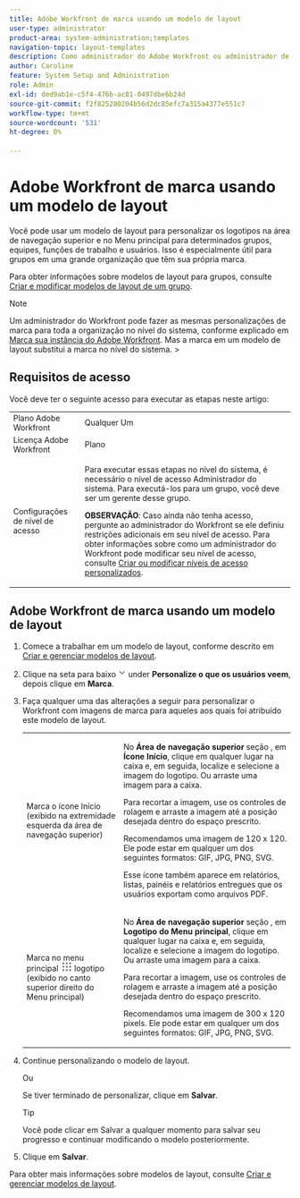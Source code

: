 ```yaml
---
title: Adobe Workfront de marca usando um modelo de layout
user-type: administrator
product-area: system-administration;templates
navigation-topic: layout-templates
description: Como administrador do Adobe Workfront ou administrador de grupo, você pode usar um modelo de layout para personalizar os logotipos na área de navegação superior e no Menu principal para determinados grupos, equipes, funções de trabalho e usuários. Isso é especialmente útil para grupos em uma grande organização que têm sua própria marca.
author: Caroline
feature: System Setup and Administration
role: Admin
exl-id: ded9ab1e-c5f4-476b-ac81-0497dbe6b24d
source-git-commit: f2f825280204b56d2dc85efc7a315a4377e551c7
workflow-type: tm+mt
source-wordcount: '531'
ht-degree: 0%

---
```


# Adobe Workfront de marca usando um modelo de layout

Você pode usar um modelo de layout para personalizar os logotipos na área de navegação superior e no Menu principal para determinados grupos, equipes, funções de trabalho e usuários. Isso é especialmente útil para grupos em uma grande organização que têm sua própria marca.

Para obter informações sobre modelos de layout para grupos, consulte [Criar e modificar modelos de layout de um grupo](../../../administration-and-setup/manage-groups/work-with-group-objects/create-and-modify-a-groups-layout-templates.md).

>[!NOTE]
>
>Um administrador do Workfront pode fazer as mesmas personalizações de marca para toda a organização no nível do sistema, conforme explicado em [Marca sua instância do Adobe Workfront](../../../administration-and-setup/customize-workfront/brand-workfront/brand-your-workfront-instance.md). Mas a marca em um modelo de layout substitui a marca no nível do sistema. >
><!--
>Maybe add a section about deleting these 2 settings to revert to default branding?
>-->


## Requisitos de acesso

Você deve ter o seguinte acesso para executar as etapas neste artigo:

<table style="table-layout:auto"> 
 <col> 
 <col> 
 <tbody> 
  <tr> 
   <td role="rowheader">Plano Adobe Workfront</td> 
   <td>Qualquer Um</td> 
  </tr> 
  <tr> 
   <td role="rowheader">Licença Adobe Workfront</td> 
   <td>Plano</td> 
  </tr> 
  <tr> 
   <td role="rowheader">Configurações de nível de acesso</td> 
   <td> <p>Para executar essas etapas no nível do sistema, é necessário o nível de acesso Administrador do sistema.
Para executá-los para um grupo, você deve ser um gerente desse grupo.</p> <p><b>OBSERVAÇÃO</b>: Caso ainda não tenha acesso, pergunte ao administrador do Workfront se ele definiu restrições adicionais em seu nível de acesso. Para obter informações sobre como um administrador do Workfront pode modificar seu nível de acesso, consulte <a href="../../../administration-and-setup/add-users/configure-and-grant-access/create-modify-access-levels.md" class="MCXref xref">Criar ou modificar níveis de acesso personalizados</a>.</p> </td> 
  </tr> 
 </tbody> 
</table>

## Adobe Workfront de marca usando um modelo de layout

1. Comece a trabalhar em um modelo de layout, conforme descrito em [Criar e gerenciar modelos de layout](../../../administration-and-setup/customize-workfront/use-layout-templates/create-and-manage-layout-templates.md).
1. Clique na seta para baixo ![](assets/dropdown-arrow.png) under **Personalize o que os usuários veem**, depois clique em **Marca**.
1. Faça qualquer uma das alterações a seguir para personalizar o Workfront com imagens de marca para aqueles aos quais foi atribuído este modelo de layout.

   <table style="table-layout:auto"> 
    <col> 
    <col> 
    <tbody> 
     <tr> 
      <td role="rowheader"> <p>Marca o ícone Início <span style="font-weight: normal;">(exibido na extremidade esquerda da área de navegação superior)</span></p> </td> 
      <td> <p>No <strong>Área de navegação superior</strong> seção , em <strong>Ícone Início</strong>, clique em qualquer lugar na caixa e, em seguida, localize e selecione a imagem do logotipo. Ou arraste uma imagem para a caixa.</p> <p>Para recortar a imagem, use os controles de rolagem e arraste a imagem até a posição desejada dentro do espaço prescrito.</p> <p>Recomendamos uma imagem de 120 x 120. Ele pode estar em qualquer um dos seguintes formatos: GIF, JPG, PNG, SVG.</p> <p>Esse ícone também aparece em relatórios, listas, painéis e relatórios entregues que os usuários exportam como arquivos PDF.</p> </td> 
     </tr> 
     <tr> 
      <td role="rowheader"> <p>Marca no menu principal <img src="assets/main-menu-icon.png"> logotipo <span style="font-weight: normal;">(exibido no canto superior direito do Menu principal)</span></p> </td> 
      <td> <p> <p> <p>No <strong>Área de navegação superior</strong> seção , em <strong>Logotipo do Menu principal</strong>, clique em qualquer lugar na caixa e, em seguida, localize e selecione a imagem do logotipo. Ou arraste uma imagem para a caixa.</p> <p>Para recortar a imagem, use os controles de rolagem e arraste a imagem até a posição desejada dentro do espaço prescrito.</p> <p>Recomendamos uma imagem de 300 x 120 pixels. Ele pode estar em qualquer um dos seguintes formatos: GIF, JPG, PNG, SVG.</p> </p> </p> </td> 
     </tr> 
    </tbody> 
   </table>

1. Continue personalizando o modelo de layout.

   Ou

   Se tiver terminado de personalizar, clique em **Salvar**.

   >[!TIP]
   >
   >Você pode clicar em Salvar a qualquer momento para salvar seu progresso e continuar modificando o modelo posteriormente.

1. Clique em **Salvar**.

Para obter mais informações sobre modelos de layout, consulte [Criar e gerenciar modelos de layout](../../../administration-and-setup/customize-workfront/use-layout-templates/create-and-manage-layout-templates.md).
